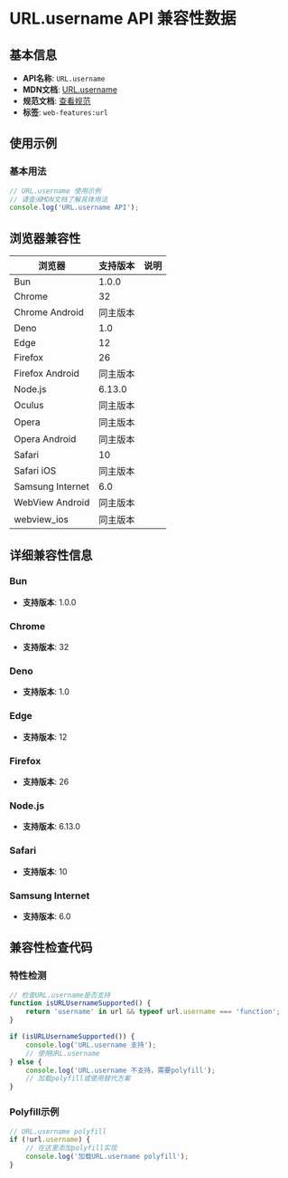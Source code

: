 # URL.username API 兼容性数据

## 基本信息

- **API名称**: `URL.username`
- **MDN文档**: [URL.username](https://developer.mozilla.org/docs/Web/API/URL/username)
- **规范文档**: [查看规范](https://url.spec.whatwg.org/#dom-url-username)
- **标签**: `web-features:url`

## 使用示例

### 基本用法

```javascript
// URL.username 使用示例
// 请查阅MDN文档了解具体用法
console.log('URL.username API');
```

## 浏览器兼容性

| 浏览器 | 支持版本 | 说明 |
|--------|----------|------|
| Bun | 1.0.0 |  |
| Chrome | 32 |  |
| Chrome Android | 同主版本 |  |
| Deno | 1.0 |  |
| Edge | 12 |  |
| Firefox | 26 |  |
| Firefox Android | 同主版本 |  |
| Node.js | 6.13.0 |  |
| Oculus | 同主版本 |  |
| Opera | 同主版本 |  |
| Opera Android | 同主版本 |  |
| Safari | 10 |  |
| Safari iOS | 同主版本 |  |
| Samsung Internet | 6.0 |  |
| WebView Android | 同主版本 |  |
| webview_ios | 同主版本 |  |

## 详细兼容性信息

### Bun

- **支持版本**: 1.0.0

### Chrome

- **支持版本**: 32

### Deno

- **支持版本**: 1.0

### Edge

- **支持版本**: 12

### Firefox

- **支持版本**: 26

### Node.js

- **支持版本**: 6.13.0

### Safari

- **支持版本**: 10

### Samsung Internet

- **支持版本**: 6.0

## 兼容性检查代码

### 特性检测

```javascript
// 检查URL.username是否支持
function isURLUsernameSupported() {
    return 'username' in url && typeof url.username === 'function';
}

if (isURLUsernameSupported()) {
    console.log('URL.username 支持');
    // 使用URL.username
} else {
    console.log('URL.username 不支持，需要polyfill');
    // 加载polyfill或使用替代方案
}
```

### Polyfill示例

```javascript
// URL.username polyfill
if (!url.username) {
    // 在这里添加polyfill实现
    console.log('加载URL.username polyfill');
}
```

